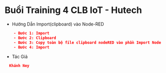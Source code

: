 # Buổi Training 4 CLB IoT - Hutech

- Hướng Dẫn Import(clipboard) vào Node-RED
```json
    - Bước 1: Import 
    - Bước 2: Clipboard
    - Bước 3: Copy toàn bộ file clipboard nodeRED vào phần Import Node 
    - Bước 4: Import
```
- Tác Giả
```json
  Khánh Ney
```

